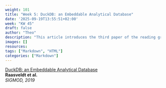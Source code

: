 ```yaml
---
weight: 101
title: "Week 5: DuckDB: an Embeddable Analytical Database"
date: '2025-09-19T13:55:51+02:00'
week: "KW 45"
draft: false
author: "Theo"
description: "This article introduces the third paper of the reading group."
images: []
resources:
tags: ["Markdown", "HTML"]
categories: ["Markdown"]
---
```


[DuckDB: an Embeddable Analytical Database](https://dl.acm.org/doi/pdf/10.1145/3299869.3320212)  
**Raasveldt et al.**  
*SIGMOD, 2019*
